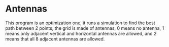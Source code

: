 # Antennas
This program is an optimization one, it runs a simulation to find the best path between 2 points, the grid is made of antennas, 0 means no antenna, 1 means only adjacent vertical and horizontal antennas are allowed, and 2 means that all 8 adjacent antennas are allowed.
